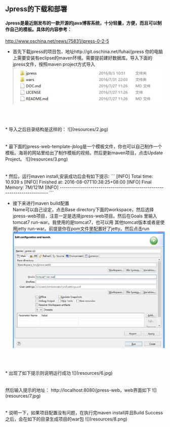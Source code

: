 ## Jpress的下载和部署
#### Jpress是最近刚发布的一款开源的java博客系统，十分轻量，方便，而且可以制作自己的模板。具体的内容参考：
http://www.oschina.net/news/75831/jpress-0-2-5

* 首先下载jpress的项目包，地址http://git.oschina.net/fuhai/jpress 你的电脑上需要安装有eclipse的maven环境。需要提前建好数据库。导入下面的jpress文件，按照maven project方式导入
![](resources/1.png)
<br>
<br>
<br>
* 导入之后目录结构是这样的：
![](resources/2.jpg)
<br>
<br>
<br>
* 最下面的jpress-web-template-jblog是一个模板文件，你也可以自己制作一个模板。海哥的网站里给出了制作模板的视频。然后更新maven项目，点击Update Project。
![](resources/3.png)
<br>
<br>
<br>
* 然后，运行maven install,安装成功后会有如下提示:
```
[INFO] Total time: 10.939 s
[INFO] Finished at: 2016-08-07T10:38:25+08:00
[INFO] Final Memory: 7M/121M
[INFO] ------------------------------------------------------------------------
```

* 接下来进行maven build配置<br>Name可以自己设定，点击Base directory下面的workspace，然后选择jpress-web项目，注意一定是选择jpress-web项目。然后在Goals 里输入 tomcat7 run-war。我使用的是tomcat7，也可以用 其他tomcat版本或者是使用jetty run-war。前提是你在pom文件里配置好了jetty。然后点击run  
![](resources/5.jpg)
<br>
<br>
<br>
* 出现了如下提示则说明运行成功
![](resources/6.jpg)
<br>
<br>
<br>
然后输入提示的地址： http://localhost:8080/jpress-web，web界面如下
![](resources/7.jpg)
<br><br><br>
* 说明一下，如果项目配置没有问题，在执行完maven install并且Build Success之后，会在如下的目录生成项目的war包
![](resources/8.png)
